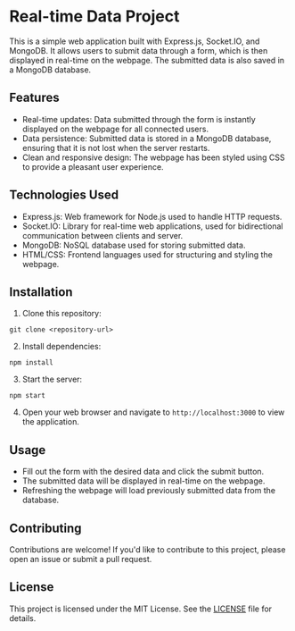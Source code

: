 # Real-time Data Project

This is a simple web application built with Express.js, Socket.IO, and MongoDB. It allows users to submit data through a form, which is then displayed in real-time on the webpage. The submitted data is also saved in a MongoDB database.

## Features

- Real-time updates: Data submitted through the form is instantly displayed on the webpage for all connected users.
- Data persistence: Submitted data is stored in a MongoDB database, ensuring that it is not lost when the server restarts.
- Clean and responsive design: The webpage has been styled using CSS to provide a pleasant user experience.

## Technologies Used

- Express.js: Web framework for Node.js used to handle HTTP requests.
- Socket.IO: Library for real-time web applications, used for bidirectional communication between clients and server.
- MongoDB: NoSQL database used for storing submitted data.
- HTML/CSS: Frontend languages used for structuring and styling the webpage.

## Installation

1. Clone this repository:

```
git clone <repository-url>
```

2. Install dependencies:

```
npm install
```

3. Start the server:

```
npm start
```

4. Open your web browser and navigate to `http://localhost:3000` to view the application.

## Usage

- Fill out the form with the desired data and click the submit button.
- The submitted data will be displayed in real-time on the webpage.
- Refreshing the webpage will load previously submitted data from the database.

## Contributing

Contributions are welcome! If you'd like to contribute to this project, please open an issue or submit a pull request.

## License

This project is licensed under the MIT License. See the [LICENSE](LICENSE) file for details.
